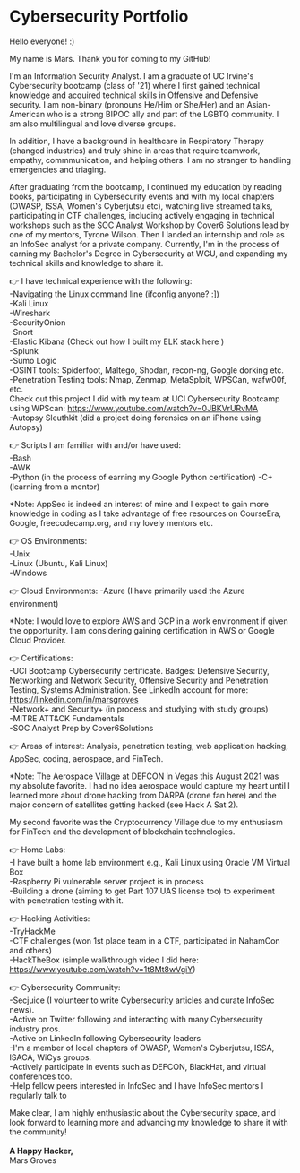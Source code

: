 # Cybersecurity Portfolio

Hello everyone! :)

My name is Mars. Thank you for coming to my GitHub!

I'm an Information Security Analyst. I am a graduate of UC Irvine's Cybersecurity bootcamp
(class of '21) where I first gained technical knowledge and acquired technical skills in
Offensive and Defensive security. I am non-binary (pronouns He/Him or She/Her) and an
Asian-American who is a strong BIPOC ally and part of the LGBTQ community. I am also 
multilingual and love diverse groups. 

In addition, I have a background in healthcare in Respiratory Therapy (changed industries) 
and truly shine in areas that require teamwork, empathy, commmunication, and helping others. 
I am no stranger to handling emergencies and triaging.

After graduating from the bootcamp, I continued my education by reading books, participating 
in Cybersecurity events and with my local chapters (OWASP, ISSA, Women's Cyberjutsu etc), 
watching live streamed talks, participating in CTF challenges, including actively engaging 
in technical workshops such as the SOC Analyst Workshop by Cover6 Solutions lead by one of 
my mentors, Tyrone Wilson. Then I landed an internship and role as an InfoSec analyst for 
a private company. Currently, I'm in the process of earning my Bachelor's Degree in 
Cybersecurity at WGU, and expanding my technical skills and knowledge to share it.

👉 I have technical experience with the following:
<br>-Navigating the Linux command line (ifconfig anyone? :])
<br>-Kali Linux
<br>-Wireshark
<br>-SecurityOnion
<br>-Snort
<br>-Elastic Kibana (Check out how I built my ELK stack here )
<br>-Splunk
<br>-Sumo Logic
<br>-OSINT tools: Spiderfoot, Maltego, Shodan, recon-ng, Google dorking etc.
<br>-Penetration Testing tools: Nmap, Zenmap, MetaSploit, WPSCan, wafw00f, etc.
<br>Check out this project I did with my team at UCI Cybersecurity Bootcamp using WPScan:
https://www.youtube.com/watch?v=0JBKVrURvMA
<br>-Autopsy Sleuthkit (did a project doing forensics on an iPhone using Autopsy)

👉 Scripts I am familiar with and/or have used:
<br>-Bash
<br>-AWK
<br>-Python (in the process of earning my Google Python certification)
-C+ (learning from a mentor)

*Note: AppSec is indeed an interest of mine and I expect to gain more knowledge in coding
as I take advantage of free resources on CourseEra, Google, freecodecamp.org, and my 
lovely mentors etc.

👉 OS Environments:
<br>-Unix 
<br>-Linux (Ubuntu, Kali Linux)
<br>-Windows

👉 Cloud Environments:
-Azure (I have primarily used the Azure environment)

*Note: I would love to explore AWS and GCP in a work environment if given the opportunity. 
I am considering gaining certification in AWS or Google Cloud Provider.

👉 Certifications:
<br>-UCI Bootcamp Cybersecurity certificate. Badges: Defensive Security, Networking and Network
Security, Offensive Security and Penetration Testing, Systems Administration. See LinkedIn
account for more: https://linkedin.com/in/marsgroves 
<br>-Network+ and Security+ (in process and studying with study groups)
<br>-MITRE ATT&CK Fundamentals
<br>-SOC Analyst Prep by Cover6Solutions

👉 Areas of interest:
Analysis, penetration testing, web application hacking, AppSec, coding, aerospace, and FinTech. 

*Note: The Aerospace Village at DEFCON in Vegas this August 2021 was my absolute favorite.
I had no idea aerospace would capture my heart until I learned more about drone hacking from
DARPA (drone fan here) and the major concern of satellites getting hacked (see Hack A Sat 2). 

My second favorite was the Cryptocurrency Village due to my enthusiasm for FinTech and the
development of blockchain technologies. 

👉 Home Labs:
<br>-I have built a home lab environment e.g., Kali Linux using Oracle VM Virtual Box
<br>-Raspberry Pi vulnerable server project is in process
<br>-Building a drone (aiming to get Part 107 UAS license too) to experiment with penetration
testing with it.

👉 Hacking Activities:
<br>-TryHackMe
<br>-CTF challenges (won 1st place team in a CTF, participated in NahamCon and others)
<br>-HackTheBox (simple walkthrough video I did here: https://www.youtube.com/watch?v=1t8Mt8wVgiY)

👉 Cybersecurity Community:
<br>-Secjuice (I volunteer to write Cybersecurity articles and curate InfoSec news).
<br>-Active on Twitter following and interacting with many Cybersecurity industry pros.
<br>-Active on LinkedIn following Cybersecurity leaders
<br>-I'm a member of local chapters of OWASP, Women's Cyberjutsu, ISSA, ISACA, WiCys groups.
<br>-Actively participate in events such as DEFCON, BlackHat, and virtual conferences too.
<br>-Help fellow peers interested in InfoSec and I have InfoSec mentors I regularly talk to

Make clear, I am highly enthusiastic about the Cybersecurity space, and I look forward to
learning more and advancing my knowledge to share it with the community!
<br>
<br>
<b>A Happy Hacker,</b>
<br>Mars Groves


